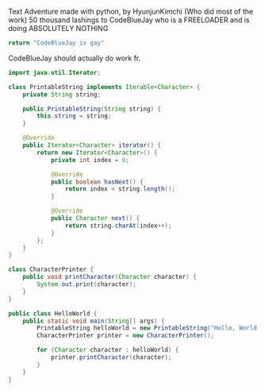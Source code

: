 Text Adventure made with python, by HyunjunKimchi (Who did most of the work)
50 thousand lashings to CodeBlueJay who is a FREELOADER and is doing ABSOLUTELY NOTHING
```py
return "CodeBlueJay is gay"
```
CodeBlueJay should actually do work fr.
```java
import java.util.Iterator;

class PrintableString implements Iterable<Character> {
    private String string;

    public PrintableString(String string) {
        this.string = string;
    }

    @Override
    public Iterator<Character> iterator() {
        return new Iterator<Character>() {
            private int index = 0;

            @Override
            public boolean hasNext() {
                return index < string.length();
            }

            @Override
            public Character next() {
                return string.charAt(index++);
            }
        };
    }
}

class CharacterPrinter {
    public void printCharacter(Character character) {
        System.out.print(character);
    }
}

public class HelloWorld {
    public static void main(String[] args) {
        PrintableString helloWorld = new PrintableString("Hello, World!");
        CharacterPrinter printer = new CharacterPrinter();

        for (Character character : helloWorld) {
            printer.printCharacter(character);
        }
    }
}
```
